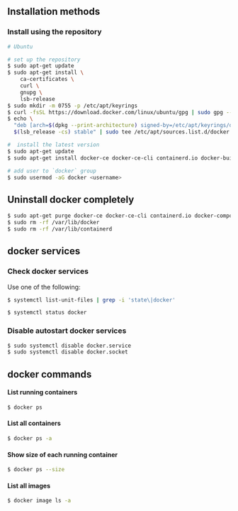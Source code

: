 ## Installation methods

### Install using the repository


```bash
# Ubuntu

# set up the repository
$ sudo apt-get update
$ sudo apt-get install \
    ca-certificates \
    curl \
    gnupg \
    lsb-release
$ sudo mkdir -m 0755 -p /etc/apt/keyrings
$ curl -fsSL https://download.docker.com/linux/ubuntu/gpg | sudo gpg --dearmor -o /etc/apt/keyrings/docker.gpg
$ echo \
  "deb [arch=$(dpkg --print-architecture) signed-by=/etc/apt/keyrings/docker.gpg] https://download.docker.com/linux/ubuntu \
  $(lsb_release -cs) stable" | sudo tee /etc/apt/sources.list.d/docker.list > /dev/null

#  install the latest version
$ sudo apt-get update
$ sudo apt-get install docker-ce docker-ce-cli containerd.io docker-buildx-plugin docker-compose-plugin

# add user to `docker` group
$ sudo usermod -aG docker <username>
```

## Uninstall docker completely
```bash
$ sudo apt-get purge docker-ce docker-ce-cli containerd.io docker-compose-plugin
$ sudo rm -rf /var/lib/docker
$ sudo rm -rf /var/lib/containerd
```

## docker services

### Check docker services

Use one of the following:
```bash
$ systemctl list-unit-files | grep -i 'state\|docker'
```

```bash
$ systemctl status docker
```

### Disable autostart docker services

```bash
$ sudo systemctl disable docker.service
$ sudo systemctl disable docker.socket
```

## docker commands

#### List running containers
```bash
$ docker ps
```

#### List all containers
```bash
$ docker ps -a
```

#### Show size of each running container
```bash
$ docker ps --size
```

#### List all images
```bash
$ docker image ls -a
```
